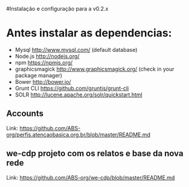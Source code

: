 #Instalação e configuração para a v0.2.x

# Antes instalar as dependencias:

- Mysql http://www.mysql.com/ (default database)
- Node.js http://nodejs.org/
- npm https://npmjs.org/
- graphicsmagick http://www.graphicsmagick.org/ (check in your package manager)
- Bower http://bower.io/
- Grunt CLI https://github.com/gruntjs/grunt-cli
- SOLR http://lucene.apache.org/solr/quickstart.html


## Accounts

Link: https://github.com/ABS-org/perfis.atencaobasica.org.br/blob/master/README.md

## we-cdp projeto com os relatos e base da nova rede

Link: https://github.com/ABS-org/we-cdp/blob/master/README.md

